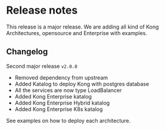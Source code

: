 # Release notes

This release is a major release. We are adding all kind of Kong Architectures, opensource and Enterprise with examples.

## Changelog

Second major release `v2.0.0`

- Removed dependency from upstream
- Added Katalog to deploy Kong with postgres database
- All the services are now type LoadBalancer
- Added Kong Enterprise katalog
- Added Kong Enterprise Hybrid katalog
- Added Kong Enterprise K8s katalog

See examples on how to deploy each architecture.